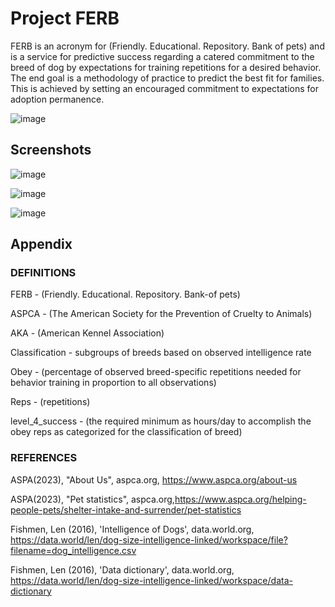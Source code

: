 
# Project FERB

FERB is an acronym for (Friendly. Educational. Repository. Bank of pets) and is a service for predictive success regarding a catered commitment to the breed of dog by expectations for training repetitions for a desired behavior. The end goal is a methodology of practice to predict the best fit for families. This is achieved by setting an encouraged commitment to expectations for adoption permanence.  


![image](https://github.com/shauna2021/DSC680/assets/89786577/d1057e96-4a2a-46bc-9d95-3a8d3b3042ac)




## Screenshots

![image](https://github.com/shauna2021/DSC680/assets/89786577/ebfcbf4b-a760-4a1e-b31d-1ecb48469917)


![image](https://github.com/shauna2021/DSC680/assets/89786577/5f5d7656-61c6-41af-a7dd-6b58181216dd)


![image](https://github.com/shauna2021/DSC680/assets/89786577/ded217d1-0e77-4380-81c0-5811611fbabd)


## Appendix

### DEFINITIONS



FERB  -  (Friendly. Educational. Repository. Bank-of pets)

ASPCA - (The American Society for the Prevention of Cruelty to Animals)

AKA	- (American Kennel Association)

Classification - subgroups of breeds based on observed intelligence rate

Obey - (percentage of observed breed-specific repetitions needed for behavior training in proportion to all observations)

Reps - (repetitions)

level_4_success - (the required minimum as hours/day to accomplish the obey reps as categorized for the classification of breed)


### REFERENCES

ASPA(2023), "About Us", aspca.org, https://www.aspca.org/about-us

ASPA(2023), "Pet statistics", aspca.org,https://www.aspca.org/helping-people-pets/shelter-intake-and-surrender/pet-statistics

Fishmen, Len (2016), 'Intelligence of Dogs', data.world.org, https://data.world/len/dog-size-intelligence-linked/workspace/file?filename=dog_intelligence.csv

Fishmen, Len (2016), 'Data dictionary', data.world.org, https://data.world/len/dog-size-intelligence-linked/workspace/data-dictionary

